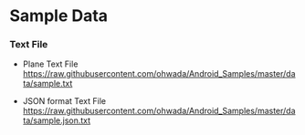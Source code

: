 Sample Data
===============


### Text File </br>

*  Plane Text File </br>
https://raw.githubusercontent.com/ohwada/Android_Samples/master/data/sample.txt </br>

* JSON format Text File </br>
https://raw.githubusercontent.com/ohwada/Android_Samples/master/data/sample.json.txt </br>

